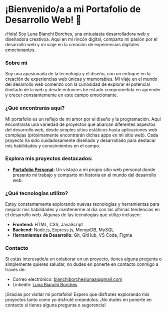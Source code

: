 # ¡Bienvenido/a a mi Portafolio de Desarrollo Web! 🚀

¡Hola! Soy Luna Bianchi Borches, una entusiasta desarrolladora web y diseñadora creativoa. Aquí en mi rincón digital, comparto mi pasión por el desarrollo web y mi viaje en la creación de experiencias digitales emocionantes.

### Sobre mí
Soy una apasionada de la tecnología y el diseño, con un enfoque en la creación de experiencias web únicas y memorables. Mi viaje en el mundo del desarrollo web comenzó con la curiosidad de explorar el potencial ilimitado de la web y desde entonces he estado comprometida en aprender y crecer constantemente en este campo emocionante.

### ¿Qué encontrarás aquí?
Mi portafolio es un reflejo de mi amor por el diseño y la programación. Aquí encontrarás una variedad de proyectos que abarcan diferentes aspectos del desarrollo web, desde simples sitios estáticos hasta aplicaciones web complejas (próximamente encontrarán dichas apps en mi sitio web). Cada proyecto ha sido cuidadosamente diseñado y desarrollado para destacar mis habilidades y conocimientos en el campo.

### Explora mis proyectos destacados:
- **[Portafolio Personal](https://lunabianchib.github.io):** Un vistazo a mi propio sitio web personal donde presento mi trabajo y comparto mi historia en el mundo del desarrollo web.

### ¿Qué tecnologías utilizo?
Estoy constantemente explorando nuevas tecnologías y herramientas para mejorar mis habilidades y mantenerme al día con las últimas tendencias en el desarrollo web. Algunas de las tecnologías que utilizo incluyen:

- **Frontend:** HTML, CSS, JavaScript
- **Backend:** Node.js, Express.js, MongoDB, MySQL
- **Herramientas de Desarrollo:** Git, GitHub, VS Code, Figma

### Contacto
Si estás interesado/a en colaborar en un proyecto, tienes alguna pregunta o simplemente quieres saludar, no dudes en ponerte en contacto conmigo a través de:

- Correo electrónico: bianchiborcheslunaa@gmail.com
- LinkedIn: [Luna Bianchi Borches]([https://www.linkedin.com/in/luna-bianchi-borches-005801205/)

¡Gracias por visitar mi portafolio! Espero que disfrutes explorando mis proyectos tanto como yo disfruté creándolos. ¡No dudes en ponerte en contacto si tienes alguna pregunta o sugerencia!

